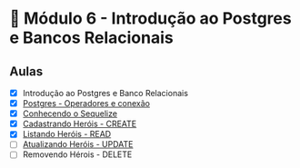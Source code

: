 # 🤯 Módulo 6 - Introdução ao Postgres e Bancos Relacionais

## Aulas

- [x] Introdução ao Postgres e Banco Relacionais
- [x] [Postgres - Operadores e conexão](./operadores-conexao)
- [x] [Conhecendo o Sequelize](./sequelize)
- [x] [Cadastrando Heróis - CREATE](./create-herois)
- [x] [Listando Heróis - READ](./listar-herois)
- [ ] [Atualizando Heróis - UPDATE](./atualizar-herois)
- [ ] Removendo Hérois - DELETE
